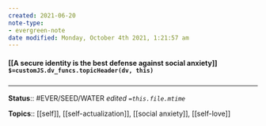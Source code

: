 ```yaml
---
created: 2021-06-20
note-type:
- evergreen-note
date modified: Monday, October 4th 2021, 1:21:57 am
---
```


#### [[A secure identity is the best defense against social anxiety]] `$=customJS.dv_funcs.topicHeader(dv, this)`

### <hr class="footnote"/>

**Status**::  #EVER/SEED/WATER
*edited `=this.file.mtime`*

**Topics**:: [[self]], [[self-actualization]], [[social anxiety]], [[self-love]]

